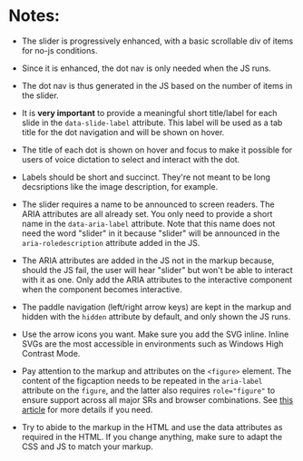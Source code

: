 # Notes:

- The slider is progressively enhanced, with a basic scrollable div of items for no-js conditions.
- Since it is enhanced, the dot nav is only needed when the JS runs. 
- The dot nav is thus generated in the JS based on the number of items in the slider.
- It is **very important** to provide a meaningful short title/label for each slide in the `data-slide-label` attribute. This label will be used as a tab title for the dot navigation and will be shown on hover.
- The title of each dot is shown on hover and focus to make it possible for users of voice dictation to select and interact with the dot.
- Labels should be short and succinct. They're not meant to be long decsriptions like the image description, for example.
- The slider requires a name to be announced to screen readers. The ARIA attributes are all already set. You only need to provide a short name in the `data-aria-label` attribute. Note that this name does not need the word "slider" in it because "slider" will be announced in the `aria-roledescription` attribute added in the JS.
- The ARIA attributes are added in the JS not in the markup because, should the JS fail, the user will hear "slider" but won't be able to interact with it as one. Only add the ARIA attributes to the interactive component when the component becomes interactive.

- The paddle navigation (left/right arrow keys) are kept in the markup and hidden with the `hidden` attribute by default, and only shown the JS runs.
- Use the arrow icons you want. Make sure you add the SVG inline. Inline SVGs are the most accessible in environments such as Windows High Contrast Mode.

- Pay attention to the markup and attributes on the `<figure>` element. The content of the figcaption needs to be repeated in the `aria-label` attribute on the `figure`, and the latter also requires `role="figure"` to ensure support across all major SRs and browser combinations. See [this article](https://www.scottohara.me/blog/2019/01/21/how-do-you-figure.html) for more details if you need.

- Try to abide to the markup in the HTML and use the data attributes as required in the HTML. If you change anything, make sure to adapt the CSS and JS to match your markup.

